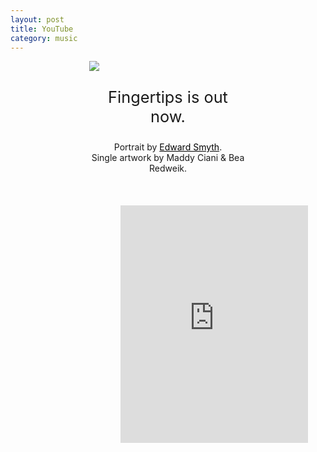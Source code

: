 ```yaml
---
layout: post
title: YouTube
category: music
---
```

<div style="margin: auto;
  width: 50%;">
<img  src="{{ site.baseurl }}/images/music.jpg">

<div style="margin: auto;width: 100%;">
<p style="text-align: center;font-size:19pt">Fingertips is out now.</p>
<p style="text-align: center;margin:0">Portrait by <a style="color:black" href="http://www.edwardsmyth.co.uk/">Edward Smyth</a>.</p>
<p style="text-align: center;margin:0">Single artwork by Maddy Ciani & Bea Redweik.</p>

</div>
<br>
<br>
<br>
<div class="hideMobile" style="margin: auto;width: 60%;">
<iframe src="https://open.spotify.com/embed/album/5rLwufHc8vEKGEUbMFyt1i" width="300" height="380" frameborder="0" allowtransparency="true" allow="encrypted-media"></iframe>
</div>
<div>